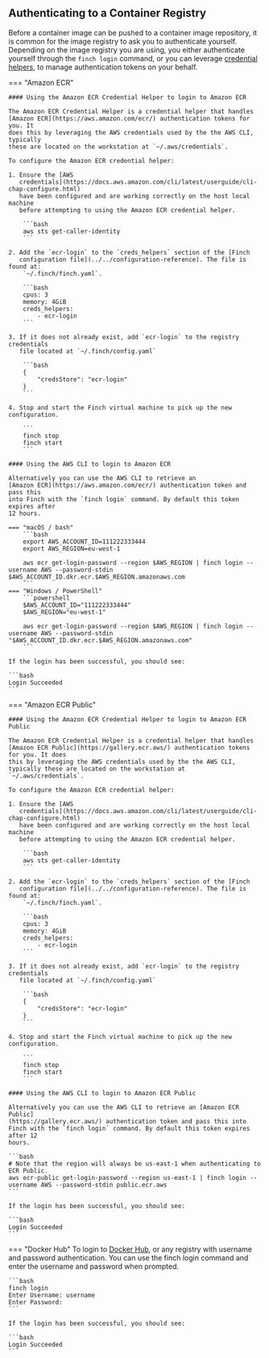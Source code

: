 ## Authenticating to a Container Registry

Before a container image can be pushed to a container image repository, it is
common for the image registry to ask you to authenticate yourself. Depending on
the image registry you are using, you either authenticate yourself through the
`finch login` command, or you can leverage [credential
helpers](https://docs.docker.com/engine/reference/commandline/login/#credential-helpers),
to manage authentication tokens on your behalf.

=== "Amazon ECR"

    #### Using the Amazon ECR Credential Helper to login to Amazon ECR

    The Amazon ECR Credential Helper is a credential helper that handles
    [Amazon ECR](https://aws.amazon.com/ecr/) authentication tokens for you. It
    does this by leveraging the AWS credentials used by the the AWS CLI, typically
    these are located on the workstation at `~/.aws/credentials`.

    To configure the Amazon ECR credential helper:

    1. Ensure the [AWS
       credentials](https://docs.aws.amazon.com/cli/latest/userguide/cli-chap-configure.html)
       have been configured and are working correctly on the host local machine
       before attempting to using the Amazon ECR credential helper.

        ```bash
        aws sts get-caller-identity
        ```

    2. Add the `ecr-login` to the `creds_helpers` section of the [Finch
       configuration file](../../configuration-reference). The file is found at:
        `~/.finch/finch.yaml`.

        ```bash
        cpus: 3
        memory: 4GiB
        creds_helpers:
            - ecr-login
        ```

    3. If it does not already exist, add `ecr-login` to the registry credentials
       file located at `~/.finch/config.yaml`

        ```bash
        {
        	"credsStore": "ecr-login"
        }
        ```

    4. Stop and start the Finch virtual machine to pick up the new configuration.

        ```
        finch stop
        finch start
        ```

    #### Using the AWS CLI to login to Amazon ECR

    Alternatively you can use the AWS CLI to retrieve an
    [Amazon ECR](https://aws.amazon.com/ecr/) authentication token and pass this
    into Finch with the `finch login` command. By default this token expires after
    12 hours.

    === "macOS / bash"
        ```bash
        export AWS_ACCOUNT_ID=111222333444
        export AWS_REGION=eu-west-1

        aws ecr get-login-password --region $AWS_REGION | finch login --username AWS --password-stdin $AWS_ACCOUNT_ID.dkr.ecr.$AWS_REGION.amazonaws.com
        ```
    === "Windows / PowerShell"
        ```powershell
        $AWS_ACCOUNT_ID="111222333444"
        $AWS_REGION="eu-west-1"

        aws ecr get-login-password --region $AWS_REGION | finch login --username AWS --password-stdin "$AWS_ACCOUNT_ID.dkr.ecr.$AWS_REGION.amazonaws.com"
        ```

    If the login has been successful, you should see:

    ```bash
    Login Succeeded
    ```

=== "Amazon ECR Public"

    #### Using the Amazon ECR Credential Helper to login to Amazon ECR Public

    The Amazon ECR Credential Helper is a credential helper that handles [Amazon ECR Public](https://gallery.ecr.aws/) authentication tokens for you. It does
    this by leveraging the AWS credentials used by the the AWS CLI, typically these are located on the workstation at `~/.aws/credentials`.

    To configure the Amazon ECR credential helper:

    1. Ensure the [AWS
       credentials](https://docs.aws.amazon.com/cli/latest/userguide/cli-chap-configure.html)
       have been configured and are working correctly on the host local machine
       before attempting to using the Amazon ECR credential helper.

        ```bash
        aws sts get-caller-identity
        ```

    2. Add the `ecr-login` to the `creds_helpers` section of the [Finch
       configuration file](../../configuration-reference). The file is found at:
        `~/.finch/finch.yaml`.

        ```bash
        cpus: 3
        memory: 4GiB
        creds_helpers:
            - ecr-login
        ```

    3. If it does not already exist, add `ecr-login` to the registry credentials
       file located at `~/.finch/config.yaml`

        ```bash
        {
        	"credsStore": "ecr-login"
        }
        ```

    4. Stop and start the Finch virtual machine to pick up the new configuration.

        ```
        finch stop
        finch start
        ```

    #### Using the AWS CLI to login to Amazon ECR Public

    Alternatively you can use the AWS CLI to retrieve an [Amazon ECR Public]
    (https://gallery.ecr.aws/) authentication token and pass this into
    Finch with the `finch login` command. By default this token expires after 12
    hours.

    ```bash
    # Note that the region will always be us-east-1 when authenticating to ECR Public.
    aws ecr-public get-login-password --region us-east-1 | finch login --username AWS --password-stdin public.ecr.aws
    ```

    If the login has been successful, you should see:

    ```bash
    Login Succeeded
    ```

=== "Docker Hub"
    To login to [Docker Hub](https://hub.docker.com/), or any registry with
    username and password authentication. You can use the finch login command
    and enter the username and password when prompted.

    ```bash
    finch login
    Enter Username: username
    Enter Password:
    ```

    If the login has been successful, you should see:

    ```bash
    Login Succeeded
    ```

